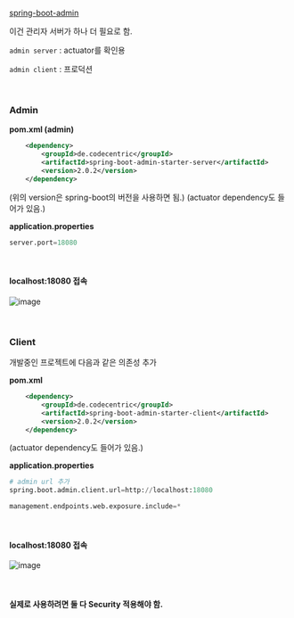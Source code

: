 
[spring-boot-admin](https://github.com/codecentric/spring-boot-admin)

이건 관리자 서버가 하나 더 필요로 함.

`admin server` : actuator를 확인용

`admin client` : 프로덕션

&nbsp;
&nbsp;

### Admin

**pom.xml (admin)**
```xml
    <dependency>
        <groupId>de.codecentric</groupId>
        <artifactId>spring-boot-admin-starter-server</artifactId>
        <version>2.0.2</version>
    </dependency>
```
(위의 version은 spring-boot의 버전을 사용하면 됨.)
(actuator dependency도 들어가 있음.)

**application.properties**
```python
server.port=18080
```

&nbsp;

#### localhost:18080 접속

![image](https://user-images.githubusercontent.com/25674959/53937907-e385bf00-40f1-11e9-8120-d766c53cb654.png)

&nbsp;
&nbsp;

### Client

개발중인 프로젝트에 다음과 같은 의존성 추가

**pom.xml**
```xml
    <dependency>
        <groupId>de.codecentric</groupId>
        <artifactId>spring-boot-admin-starter-client</artifactId>
        <version>2.0.2</version>
    </dependency>
```

(actuator dependency도 들어가 있음.)


**application.properties**
```python
# admin url 추가
spring.boot.admin.client.url=http://localhost:18080

management.endpoints.web.exposure.include=*
```

&nbsp;

#### localhost:18080 접속

![image](https://user-images.githubusercontent.com/25674959/53937724-475bb800-40f1-11e9-81c2-e3deee613e29.png)

&nbsp;

#### 실제로 사용하려면 둘 다 Security 적용해야 함.